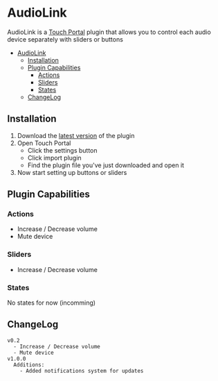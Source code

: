 # AudioLink
AudioLink is a [Touch Portal](https://www.touch-portal.com) plugin that allows you to control each audio device separately with sliders or buttons


- [AudioLink](#AudioLink)
  - [Installation](#installation) 
  - [Plugin Capabilities](#plugin-capabilities)
    - [Actions](#actions)
    - [Sliders](#sliders)
    - [States](#states)
  - [ChangeLog](#changelog)

## Installation
1. Download the [latest version](https://github.com/DataNext27/TouchPortal_AudioLink/releases) of the plugin
1. Open Touch Portal
   - Click the settings button
   - Click import plugin
   - Find the plugin file you've just downloaded and open it
1. Now start setting up buttons or sliders


## Plugin Capabilities
### Actions
 - Increase / Decrease volume
 - Mute device

### Sliders
 - Increase / Decrease volume
   
### States
No states for now (incomming)


## ChangeLog
```
v0.2
  - Increase / Decrease volume
  - Mute device
v1.0.0
  Additions:
    - Added notifications system for updates
```
